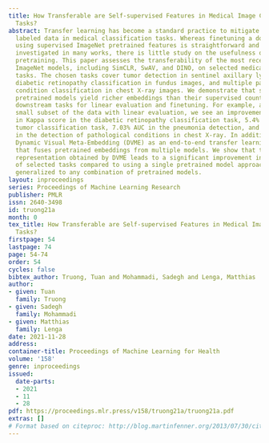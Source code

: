 ```yaml
---
title: How Transferable are Self-supervised Features in Medical Image Classification
  Tasks?
abstract: Transfer learning has become a standard practice to mitigate the lack of
  labeled data in medical classification tasks. Whereas finetuning a downstream task
  using supervised ImageNet pretrained features is straightforward and extensively
  investigated in many works, there is little study on the usefulness of self-supervised
  pretraining. This paper assesses the transferability of the most recent self-supervised
  ImageNet models, including SimCLR, SwAV, and DINO, on selected medical imaging classification
  tasks. The chosen tasks cover tumor detection in sentinel axillary lymph node images,
  diabetic retinopathy classification in fundus images, and multiple pathological
  condition classification in chest X-ray images. We demonstrate that self-supervised
  pretrained models yield richer embeddings than their supervised counterparts, benefiting
  downstream tasks for linear evaluation and finetuning. For example, at a critically
  small subset of the data with linear evaluation, we see an improvement up to 14.79%
  in Kappa score in the diabetic retinopathy classification task, 5.4% in AUC in the
  tumor classification task, 7.03% AUC in the pneumonia detection, and 9.4% in AUC
  in the detection of pathological conditions in chest X-ray. In addition, we introduce
  Dynamic Visual Meta-Embedding (DVME) as an end-to-end transfer learning approach
  that fuses pretrained embeddings from multiple models. We show that the collective
  representation obtained by DVME leads to a significant improvement in the performance
  of selected tasks compared to using a single pretrained model approach and can be
  generalized to any combination of pretrained models.
layout: inproceedings
series: Proceedings of Machine Learning Research
publisher: PMLR
issn: 2640-3498
id: truong21a
month: 0
tex_title: How Transferable are Self-supervised Features in Medical Image Classification
  Tasks?
firstpage: 54
lastpage: 74
page: 54-74
order: 54
cycles: false
bibtex_author: Truong, Tuan and Mohammadi, Sadegh and Lenga, Matthias
author:
- given: Tuan
  family: Truong
- given: Sadegh
  family: Mohammadi
- given: Matthias
  family: Lenga
date: 2021-11-28
address:
container-title: Proceedings of Machine Learning for Health
volume: '158'
genre: inproceedings
issued:
  date-parts:
  - 2021
  - 11
  - 28
pdf: https://proceedings.mlr.press/v158/truong21a/truong21a.pdf
extras: []
# Format based on citeproc: http://blog.martinfenner.org/2013/07/30/citeproc-yaml-for-bibliographies/
---
```

